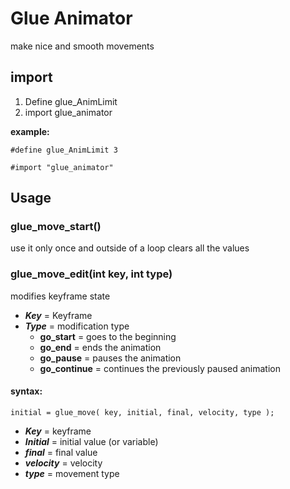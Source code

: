 # Glue Animator

 make nice and smooth movements

## import
1. Define glue_AnimLimit 
2. import glue_animator

**example:**
```
#define glue_AnimLimit 3

#import "glue_animator"
```


## Usage
### glue_move_start()
use it only once and outside of a loop
clears all the values

### glue_move_edit(int key, int type)
modifies keyframe state
- _**Key**_ = Keyframe
- _**Type**_ = modification type
     - **go_start** = goes to the beginning
     - **go_end** = ends the animation
     - **go_pause** = pauses the animation
     - **go_continue** = continues the previously paused animation

#### syntax:
```
initial = glue_move( key, initial, final, velocity, type );
```
- _**Key**_ =	keyframe
- _**Initial**_ =	initial value (or variable)
- _**final**_ =	final value
- _**velocity**_ = velocity
- _**type**_ = movement type
